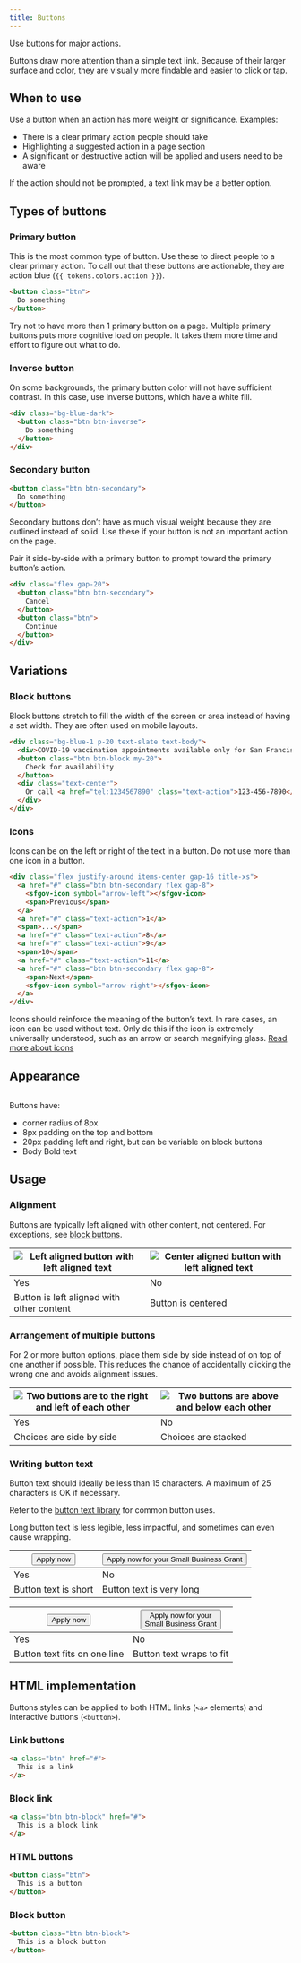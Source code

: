 ```yaml
---
title: Buttons
---
```

Use buttons for major actions.

Buttons draw more attention than a simple text link. Because of their larger surface and color, they are visually more findable and easier to click or tap.

## When to use

Use a button when an action has more weight or significance. Examples:

* There is a clear primary action people should take
* Highlighting a suggested action in a page section
* A significant or destructive action will be applied and users need to be aware

If the action should not be prompted, a text link may be a better option.

## Types of buttons

### Primary button

This is the most common type of button. Use these to direct people to a clear primary action. To call out that these buttons are actionable, they are action blue (`{{ tokens.colors.action }}`).

```html
<button class="btn">
  Do something
</button>
```

Try not to have more than 1 primary button on a page. Multiple primary buttons puts more cognitive load on people. It takes them more time and effort to figure out what to do.

### Inverse button

On some backgrounds, the primary button color will not have sufficient contrast. In this case, use inverse buttons, which have a white fill.

```html wrapper_class="bg-blue-dark p-20"
<div class="bg-blue-dark">
  <button class="btn btn-inverse">
    Do something
  </button>
</div>
```

### Secondary button

```html
<button class="btn btn-secondary">
  Do something
</button>
```

Secondary buttons don’t have as much visual weight because they are outlined instead of solid. Use these if your button is not an important action on the page.

Pair it side-by-side with a primary button to prompt toward the primary button’s action.

```html id="buttons-side-by-side"
<div class="flex gap-20">
  <button class="btn btn-secondary">
    Cancel
  </button>
  <button class="btn">
    Continue
  </button>
</div>
```

## Variations

### Block buttons

Block buttons stretch to fill the width of the screen or area instead of having a set width. They are often used on mobile layouts.

```html
<div class="bg-blue-1 p-20 text-slate text-body">
  <div>COVID-19 vaccination appointments available only for San Francisco Health Network patients.</div>
  <button class="btn btn-block my-20">
    Check for availability
  </button>
  <div class="text-center">
    Or call <a href="tel:1234567890" class="text-action">123-456-7890</a>
  </div>
</div>
```

### Icons

Icons can be on the left or right of the text in a button. Do not use more than one icon in a button.

```html
<div class="flex justify-around items-center gap-16 title-xs">
  <a href="#" class="btn btn-secondary flex gap-8">
    <sfgov-icon symbol="arrow-left"></sfgov-icon>
    <span>Previous</span>
  </a>
  <a href="#" class="text-action">1</a>
  <span>...</span>
  <a href="#" class="text-action">8</a>
  <a href="#" class="text-action">9</a>
  <span>10</span>
  <a href="#" class="text-action">11</a>
  <a href="#" class="btn btn-secondary flex gap-8">
    <span>Next</span>
    <sfgov-icon symbol="arrow-right"></sfgov-icon>
  </a>
</div>
```

Icons should reinforce the meaning of the button’s text. In rare cases, an icon can be used without text. Only do this if the icon is extremely universally understood, such as an arrow or search magnifying glass. [Read more about icons](/foundations/icons/)

## Appearance

<img alt="" src="/static/images/button-specs.png" class="w-full">

Buttons have:
* corner radius of 8px
* 8px padding on the top and bottom
* 20px padding left and right, but can be variable on block buttons
* Body Bold text

## Usage

### Alignment

Buttons are typically left aligned with other content, not centered. For exceptions, see <a href="#block-buttons">block buttons</a>.

| <img class="w-1/1" alt="Left aligned button with left aligned text" src="/static/images/alignment-correct.png"> | <img class="w-1/1" alt="Center aligned button with left aligned text" src="/static/images/alignment-incorrect.png"> |
| ----------- | ----------- |
| Yes      | No       |
| Button is left aligned with other content | Button is centered |

### Arrangement of multiple buttons

For 2 or more button options, place them side by side instead of on top of one another if possible. This reduces the chance of accidentally clicking the wrong one and avoids alignment issues.

| <img class="w-1/1" alt="Two buttons are to the right and left of each other" src="/static/images/side-by-side-example.png"> | <img class="w-1/1" alt="Two buttons are above and below each other" src="/static/images/side-by-side-incorrect.png"> |
| ----------- | ----------- |
| Yes      | No       |
| Choices are side by side| Choices are stacked |

### Writing button text

Button text should ideally be less than 15 characters. A maximum of 25 characters is OK if necessary.

Refer to the [button text library](https://sfgovdt.jira.com/wiki/spaces/SFGOV/pages/3221651460/Button+text+library) for common button uses.

Long button text is less legible, less impactful, and sometimes can even cause wrapping.

| <button class="btn mb-48">Apply now</button> | <button class="btn mb-48">Apply now for your Small Business Grant</button> |
| ----------- | ----------- |
| Yes      | No       |
| Button text is short | Button text is very long |

| <button class="btn mb-20">Apply now</button> | <button class="btn mb-20">Apply now for your<br>Small Business Grant</button> |
| ----------- | ----------- |
| Yes      | No       |
| Button text fits on one line | Button text wraps to fit |

## HTML implementation

Buttons styles can be applied to both HTML links (`<a>` elements) and interactive buttons (`<button>`).

### Link buttons

```html
<a class="btn" href="#">
  This is a link
</a>
```

### Block link

```html
<a class="btn btn-block" href="#">
  This is a block link
</a>
```

### HTML buttons

```html
<button class="btn">
  This is a button
</button>
```

### Block button

```html
<button class="btn btn-block">
  This is a block button
</button>
```
